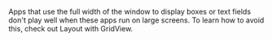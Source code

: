 Apps that use the full width of the window to
display boxes or text fields don't play well
when these apps run on large screens.
To learn how to avoid this,
check out Layout with GridView.
